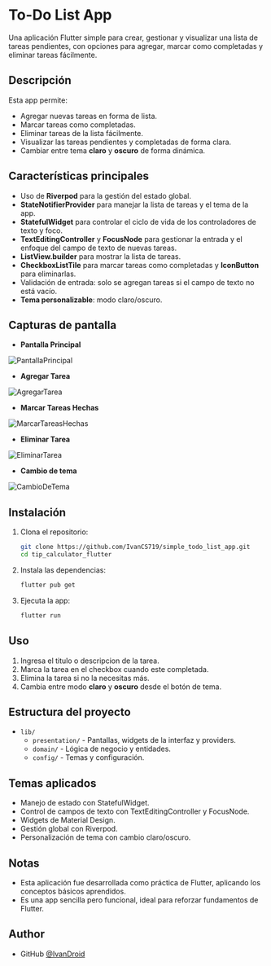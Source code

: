 # To-Do List App
Una aplicación Flutter simple para crear, gestionar y visualizar una lista de tareas pendientes, con opciones para agregar, marcar como completadas y eliminar tareas fácilmente.

## Descripción
Esta app permite:
- Agregar nuevas tareas en forma de lista.
- Marcar tareas como completadas.
- Eliminar tareas de la lista fácilmente.
- Visualizar las tareas pendientes y completadas de forma clara.
- Cambiar entre tema **claro** y **oscuro** de forma dinámica.

## Características principales  
- Uso de **Riverpod** para la gestión del estado global.  
- **StateNotifierProvider** para manejar la lista de tareas y el tema de la app.  
- **StatefulWidget** para controlar el ciclo de vida de los controladores de texto y foco.  
- **TextEditingController** y **FocusNode** para gestionar la entrada y el enfoque del campo de texto de nuevas tareas.  
- **ListView.builder** para mostrar la lista de tareas.  
- **CheckboxListTile** para marcar tareas como completadas y **IconButton** para eliminarlas.  
- Validación de entrada: solo se agregan tareas si el campo de texto no está vacío.  
- **Tema personalizable**: modo claro/oscuro.

## Capturas de pantalla

- **Pantalla Principal**

![PantallaPrincipal](https://i.postimg.cc/Dw24rYvq/pantalla-Principal-TD.png)
 
- **Agregar Tarea**

![AgregarTarea](https://i.postimg.cc/pdKd3fL2/Agregar-Tarea-TD.png)

- **Marcar Tareas Hechas**

![MarcarTareasHechas](https://i.postimg.cc/VNwwr3z8/Marcar-Tareas-TD.png)

- **Eliminar Tarea**

![EliminarTarea](https://i.postimg.cc/tJ8QXcB8/Eliminar-Tarea-TD.png)

- **Cambio de tema**

![CambioDeTema](https://i.postimg.cc/yYSCfVdK/Cambio-Tema-TD.png)

## Instalación
1. Clona el repositorio:
	```bash
	git clone https://github.com/IvanCS719/simple_todo_list_app.git
	cd tip_calculator_flutter
	```
2. Instala las dependencias:
	```bash
	flutter pub get
	```
3. Ejecuta la app:
	```bash
	flutter run
	```

## Uso
1. Ingresa el titulo o descripcion de la tarea.
2. Marca la tarea en el checkbox cuando este completada.
3. Elimina la tarea si no la necesitas más.
4. Cambia entre modo **claro** y **oscuro** desde el botón de tema.

## Estructura del proyecto
- `lib/`  
  - `presentation/` - Pantallas, widgets de la interfaz y providers.
  - `domain/` - Lógica de negocio y entidades.
  - `config/` - Temas y configuración.

## Temas aplicados
- Manejo de estado con StatefulWidget.
- Control de campos de texto con TextEditingController y FocusNode.
- Widgets de Material Design.
- Gestión global con Riverpod.
- Personalización de tema con cambio claro/oscuro.

## Notas
- Esta aplicación fue desarrollada como práctica de Flutter, aplicando los conceptos básicos aprendidos.
- Es una app sencilla pero funcional, ideal para reforzar fundamentos de Flutter.

## Author
- GitHub [@IvanDroid](https://github.com/IvanCS719)
